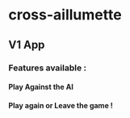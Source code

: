 # cross-aillumette

## V1 App

### Features available :

#### Play Against the AI
#### Play again or Leave the game !